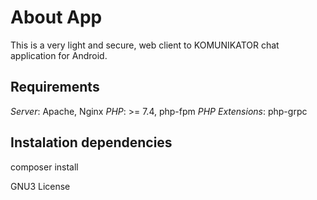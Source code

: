 # About App
This is a very light and secure, web client to KOMUNIKATOR chat application for Android.

## Requirements
_Server_: Apache, Nginx
_PHP_: >= 7.4, php-fpm
_PHP Extensions_: php-grpc


## Instalation dependencies
composer install

GNU3 License